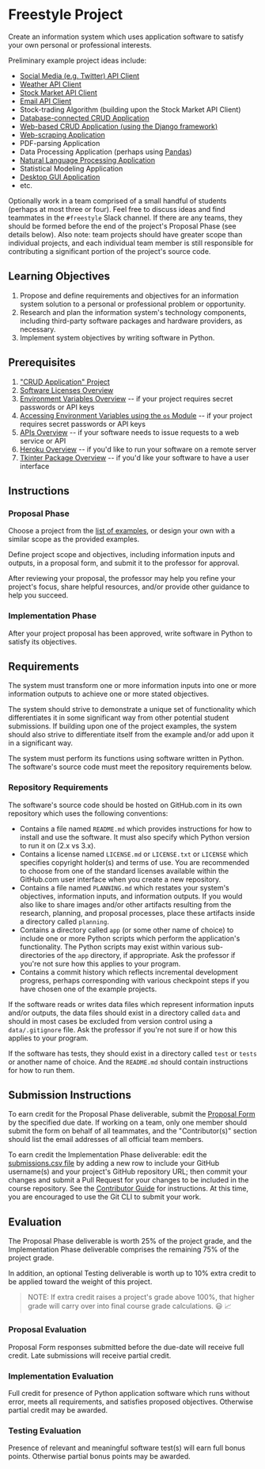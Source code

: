 # Freestyle Project

Create an information system which uses application software to satisfy your own personal or professional interests.

Preliminary example project ideas include:

  + [Social Media (e.g. Twitter) API Client ](examples/twitter-api-client/project-example.md)
  + [Weather API Client](examples/weather-api-client/project-example.md)
  + [Stock Market API Client](examples/stock-market-api-client/project-example.md)
  + [Email API Client](examples/email-api-client/project-example.md)
  + Stock-trading Algorithm (building upon the Stock Market API Client)
  + [Database-connected CRUD Application](examples/sql-crud-app/project-example.md)
  + [Web-based CRUD Application (using the Django framework)](examples/django-web-app/project-example.md)
  + [Web-scraping Application](examples/web-scraper/project-example.md)
  + PDF-parsing Application
  + Data Processing Application (perhaps using [Pandas](/notes/programming-languages/python/packages/pandas.md))
  + [Natural Language Processing Application](examples/natural-language-processor/project-example.md)
  + Statistical Modeling Application
  + [Desktop GUI Application](examples/desktop-gui-app/project-example.md)
  + etc.

Optionally work in a team comprised of a small handful of students (perhaps at most three or four). Feel free to discuss ideas and find teammates in the `#freestyle` Slack channel. If there are any teams, they should be formed before the end of the project's Proposal Phase (see details below). Also note: team projects should have greater scope than individual projects, and each individual team member is still responsible for contributing a significant portion of the project's source code.

## Learning Objectives

  1. Propose and define requirements and objectives for an information system solution to a personal or professional problem or opportunity.
  1. Research and plan the information system's technology components, including third-party software packages and hardware providers, as necessary.
  1. Implement system objectives by writing software in Python.

## Prerequisites

  1. ["CRUD Application" Project](/projects/crud-application/project.md)
  1. [Software Licenses Overview](/notes/software/licensing.md)
  1. [Environment Variables Overview](/notes/environment-variables/notes.md) -- if your project requires secret passwords or API keys
  1. [Accessing Environment Variables using the `os` Module](/notes/programming-languages/python/modules/os.md#accessing-environment-variables) -- if your project requires secret passwords or API keys
  1. [APIs Overview](/notes/software/apis.md) -- if your software needs to issue requests to a web service or API
  1. [Heroku Overview](/notes/hardware/heroku.md) -- if you'd like to run your software on a remote server
  1. [Tkinter Package Overview](/notes/programming-languages/python/packages/tkinter.md) -- if you'd like your software to have a user interface

## Instructions

### Proposal Phase

Choose a project from the [list of examples](examples/), or design your own with a similar scope as the provided examples.

Define project scope and objectives, including information inputs and outputs, in a proposal form, and submit it to the professor for approval.

After reviewing your proposal, the professor may help you refine your project's focus, share helpful resources, and/or provide other guidance to help you succeed.

### Implementation Phase

After your project proposal has been approved, write software in Python to satisfy its objectives.

## Requirements

The system must transform one or more information inputs into one or more information outputs to achieve one or more stated objectives.

The system should strive to demonstrate a unique set of functionality which differentiates it in some significant way from other potential student submissions. If building upon one of the project examples, the system should also strive to differentiate itself from the example and/or add upon it in a significant way.

The system must perform its functions using software written in Python. The software's source code must meet the repository requirements below.

### Repository Requirements

The software's source code should be hosted on GitHub.com in its own repository which uses the following conventions:

  + Contains a file named `README.md` which provides instructions for how to install and use the software. It must also specify which Python version to run it on (2.x vs 3.x).
  + Contains a license named `LICENSE.md` or `LICENSE.txt` or `LICENSE` which specifies copyright holder(s) and terms of use. You are recommended to choose from one of the standard licenses available within the GitHub.com user interface when you create a new repository.
  + Contains a file named `PLANNING.md` which restates your system's objectives, information inputs, and information outputs. If you would also like to share images and/or other artifacts resulting from the research, planning, and proposal processes, place these artifacts inside a directory called `planning`.
  + Contains a directory called `app` (or some other name of choice) to include one or more Python scripts which perform the application's functionality. The Python scripts may exist within various sub-directories of the `app` directory, if appropriate. Ask the professor if you're not sure how this applies to your program.
  + Contains a commit history which reflects incremental development progress, perhaps corresponding with various checkpoint steps if you have chosen one of the example projects.

If the software reads or writes data files which represent information inputs and/or outputs, the data files should exist in a directory called `data` and should in most cases be excluded from version control using a `data/.gitignore` file. Ask the professor if you're not sure if or how this applies to your program.

If the software has tests, they should exist in a directory called `test` or `tests` or another name of choice. And the `README.md` should contain instructions for how to run them.

## Submission Instructions

To earn credit for the Proposal Phase deliverable, submit the [Proposal Form](https://goo.gl/forms/VuwbJiR7Q1JTSYG03) by the specified due date. If working on a team, only one member should submit the form on behalf of all teammates, and the "Contributor(s)" section should list the email addresses of all official team members.

To earn credit the Implementation Phase deliverable: edit the [submissions.csv file](submissions.csv) by adding a new row to include your GitHub username(s) and your project's GitHub repository URL; then commit your changes and submit a Pull Request for your changes to be included in the course repository. See the [Contributor Guide](/CONTRIBUTING.md) for instructions. At this time, you are encouraged to use the Git CLI to submit your work.

## Evaluation

The Proposal Phase deliverable is worth 25% of the project grade, and the Implementation Phase deliverable comprises the remaining 75% of the project grade.

In addition, an optional Testing deliverable is worth up to 10% extra credit to be applied toward the weight of this project.

> NOTE: If extra credit raises a project's grade above 100%, that higher grade will carry over into final course grade calculations. :smiley: :chart_with_upwards_trend:

### Proposal Evaluation

Proposal Form responses submitted before the due-date will receive full credit. Late submissions will receive partial credit.

### Implementation Evaluation

Full credit for presence of Python application software which runs without error, meets all requirements, and satisfies proposed objectives. Otherwise partial credit may be awarded.

### Testing Evaluation

Presence of relevant and meaningful software test(s) will earn full bonus points. Otherwise partial bonus points may be awarded.
